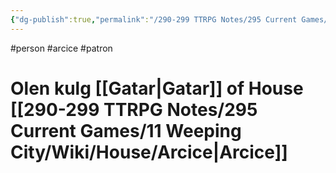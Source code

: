```yaml
---
{"dg-publish":true,"permalink":"/290-299 TTRPG Notes/295 Current Games/11 Weeping City/Wiki/Person/Olen/"}
---
```



#person #arcice #patron 

# Olen kulg [[Gatar\|Gatar]] of House [[290-299 TTRPG Notes/295 Current Games/11 Weeping City/Wiki/House/Arcice\|Arcice]]